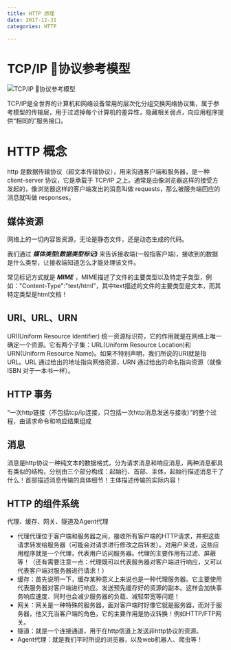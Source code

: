 ```yaml
---
title: HTTP 原理
date: 2017-12-31
categories: HTTP

---
```


# TCP/IP 协议参考模型

![TCP/IP 协议参考模型](/img/TCP-IP参考模型.png)

TCP/IP是全世界的计算机和网络设备常用的层次化分组交换网络协议集，属于参考模型的传输层，用于过滤掉每个计算机的差异性，隐藏相关弱点，向应用程序提供“相同的”服务接口。

# HTTP 概念

http 是数据传输协议（超文本传输协议），用来沟通客户端和服务器，是一种 client-server 协议，它是承载于 TCP/IP 之上。通常是由像浏览器这样的接受方发起的，像浏览器这样的客户端发出的消息叫做 requests，那么被服务端回应的消息就叫做 responses。

## 媒体资源

网络上的一切内容皆资源，无论是静态文件，还是动态生成的代码。

我们通过 ***媒体类型(数据类型标记)*** 来告诉接收端(一般指客户端)，接收到的数据是什么类型，让接收端知道怎么才能处理该文件。

常见标记方式就是 ***MIME*** ，MIME描述了文件的主要类型以及特定子类型，例如："Content-Type":"text/html"，其中text描述的文件的主要类型是文本，而其特定类型是html文档！

## URI、URL、URN

URI(Uniform Resource Identifier) 统一资源标识符，它的作用就是在网络上唯一确定一个资源。它有两个子集：URL(Uniform Resource Location)和URN(Uniform Resource Name)。如果不特别声明，我们所说的URI就是指URL。URL 通过给出的地址指向网络资源，URN 通过给出的命名指向资源（就像 ISBN 对于一本书一样）。

## HTTP 事务

“一次http链接（不包括tcp/ip连接，只包括一次http消息发送与接收）”的整个过程，由请求命令和响应结果组成

## 消息

消息是http协议一种纯文本的数据格式，分为请求消息和响应消息，两种消息都具有类似的结构，分别由三个部分构成：起始行、首部、主体，起始行描述消息干了什么！首部描述消息传输的具体细节！主体描述传输的实际内容！

## HTTP 的组件系统

代理、缓存、网关、隧道及Agent代理

+ 代理代理位于客户端和服务器之间，接收所有客户端的HTTP请求，并把这些请求转发给服务器（可能会对请求进行修改之后转发）。对用户来说，这些应用程序就是一个代理，代表用户访问服务器。代理的主要作用有过滤、屏蔽等！（还有需要注意一点：代理既可以代表服务器对客户端进行响应，又可以代表客户端对服务器进行请求！）
+ 缓存：首先说明一下，缓存某种意义上来说也是一种代理服务器。它主要使用代表服务器对客户端进行响应。发送预先缓存好的资源的副本。这样会加快事务响应速度、同时也会减少服务器的负载、减轻带宽等问题！
+ 网关：网关是一种特殊的服务器，面对客户端时好像它就是服务器，而对于服务器，他又充当客户端的角色，它的主要作用是协议转换！例如HTTP/FTP网关。
+ 隧道：就是一个连接通道，用于在http信道上发送非http协议的资源。
+ Agent代理：就是我们平时所说的浏览器，以及web机器人、爬虫等！
